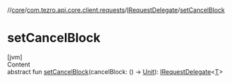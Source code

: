 //[core](../../../index.md)/[com.tezro.api.core.client.requests](../index.md)/[IRequestDelegate](index.md)/[setCancelBlock](set-cancel-block.md)



# setCancelBlock  
[jvm]  
Content  
abstract fun [setCancelBlock](set-cancel-block.md)(cancelBlock: () -> [Unit](https://kotlinlang.org/api/latest/jvm/stdlib/kotlin/-unit/index.html)): [IRequestDelegate](index.md)<[T](index.md)>  



